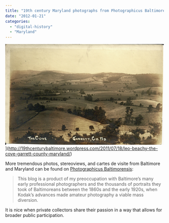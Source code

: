 ```yaml
---
title: "19th century Maryland photographs from Photographicus Baltimorensis"
date: "2012-01-21"
categories: 
  - "digital-history"
  - "Maryland"
---
```

![Leo Beachy: The Cove, Garrett County, Maryland, photo courtesy Photographicus Baltimorensis](images/beachy_cove_garrett_co.jpg "beachy_cove_garrett_co")](http://19thcenturybaltimore.wordpress.com/2011/07/18/leo-beachy-the-cove-garrett-county-maryland/)

More tremendous photos, stereoviews, and cartes de visite from Baltimore and Maryland can be found on [Photographicus Baltimorensis](http://19thcenturybaltimore.wordpress.com/):

> This blog is a product of my preoccupation with Baltimore’s many early professional photographers and the thousands of portraits they took of Baltimoreans between the 1860s and the early 1920s, when Kodak’s advances made amateur photography a viable mass diversion.

It is nice when private collectors share their passion in a way that allows for broader public participation.
